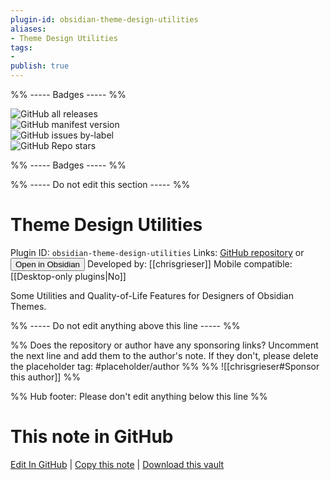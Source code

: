 ```yaml
---
plugin-id: obsidian-theme-design-utilities
aliases:
- Theme Design Utilities
tags: 
- 
publish: true
---
```


%% ----- Badges ----- %%

![GitHub all releases](https://img.shields.io/github/downloads/chrisgrieser/obsidian-theme-design-utilities/total?color=573E7A&logo=github&style=for-the-badge)   
![GitHub manifest version](https://img.shields.io/github/manifest-json/v/chrisgrieser/obsidian-theme-design-utilities?color=573E7A&logo=github&style=for-the-badge)   
![GitHub issues by-label](https://img.shields.io/github/issues/chrisgrieser/obsidian-theme-design-utilities/help%20wanted?color=573E7A&logo=github&style=for-the-badge)   
![GitHub Repo stars](https://img.shields.io/github/stars/chrisgrieser/obsidian-theme-design-utilities?color=573E7A&logo=github&style=for-the-badge)

%% ----- Badges ----- %%

%% ----- Do not edit this section ----- %%

# Theme Design Utilities

Plugin ID: `obsidian-theme-design-utilities`
Links: [GitHub repository](https://github.com/chrisgrieser/obsidian-theme-design-utilities) or [<button id=HH>Open in Obsidian</button>](obsidian://goto-plugin?id=obsidian-theme-design-utilities)
Developed by: [[chrisgrieser]]
Mobile compatible: [[Desktop-only plugins|No]]

Some Utilities and Quality-of-Life Features for Designers of Obsidian Themes.

%% ----- Do not edit anything above this line ----- %% 

%% Does the repository or author have any sponsoring links? Uncomment the next line and add them to the author's note. If they don't, please delete the placeholder tag: #placeholder/author %%
%% ![[chrisgrieser#Sponsor this author]] %%

%% Hub footer: Please don't edit anything below this line %%

# This note in GitHub

<span class="git-footer">[Edit In GitHub](https://github.dev/obsidian-community/obsidian-hub/blob/main/02%20-%20Community%20Expansions/02.05%20All%20Community%20Expansions/Plugins/obsidian-theme-design-utilities.md "git-hub-edit-note") | [Copy this note](https://raw.githubusercontent.com/obsidian-community/obsidian-hub/main/02%20-%20Community%20Expansions/02.05%20All%20Community%20Expansions/Plugins/obsidian-theme-design-utilities.md "git-hub-copy-note") | [Download this vault](https://github.com/obsidian-community/obsidian-hub/archive/refs/heads/main.zip "git-hub-download-vault") </span>